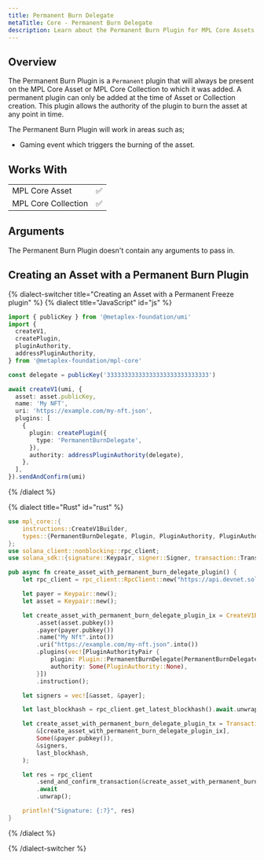```yaml
---
title: Permanent Burn Delegate
metaTitle: Core - Permanent Burn Delegate
description: Learn about the Permanent Burn Plugin for MPL Core Assets
---
```


## Overview

The Permanent Burn Plugin is a `Permanent` plugin that will always be present on the MPL Core Asset or MPL Core Collection to which it was added. A permanent plugin can only be added at the time of Asset or Collection creation. This plugin allows the authority of the plugin to burn the asset at any point in time.

The Permanent Burn Plugin will work in areas such as;

- Gaming event which triggers the burning of the asset.

## Works With

|                     |     |
| ------------------- | --- |
| MPL Core Asset      | ✅  |
| MPL Core Collection | ✅  |

## Arguments

The Permanent Burn Plugin doesn't contain any arguments to pass in.

## Creating an Asset with a Permanent Burn Plugin

{% dialect-switcher title="Creating an Asset with a Permanent Freeze plugin" %}
{% dialect title="JavaScript" id="js" %}

```ts
import { publicKey } from '@metaplex-foundation/umi'
import {
  createV1,
  createPlugin,
  pluginAuthority,
  addressPluginAuthority,
} from '@metaplex-foundation/mpl-core'

const delegate = publicKey('33333333333333333333333333333')

await createV1(umi, {
  asset: asset.publicKey,
  name: 'My NFT',
  uri: 'https://example.com/my-nft.json',
  plugins: [
    {
      plugin: createPlugin({
        type: 'PermanentBurnDelegate',
      }),
      authority: addressPluginAuthority(delegate),
    },
  ],
}).sendAndConfirm(umi)
```

{% /dialect %}

{% dialect title="Rust" id="rust" %}

```rust
use mpl_core::{
    instructions::CreateV1Builder,
    types::{PermanentBurnDelegate, Plugin, PluginAuthority, PluginAuthorityPair},
};
use solana_client::nonblocking::rpc_client;
use solana_sdk::{signature::Keypair, signer::Signer, transaction::Transaction};

pub async fn create_asset_with_permanent_burn_delegate_plugin() {
    let rpc_client = rpc_client::RpcClient::new("https://api.devnet.solana.com".to_string());

    let payer = Keypair::new();
    let asset = Keypair::new();

    let create_asset_with_permanent_burn_delegate_plugin_ix = CreateV1Builder::new()
        .asset(asset.pubkey())
        .payer(payer.pubkey())
        .name("My Nft".into())
        .uri("https://example.com/my-nft.json".into())
        .plugins(vec![PluginAuthorityPair {
            plugin: Plugin::PermanentBurnDelegate(PermanentBurnDelegate {}),
            authority: Some(PluginAuthority::None),
        }])
        .instruction();

    let signers = vec![&asset, &payer];

    let last_blockhash = rpc_client.get_latest_blockhash().await.unwrap();

    let create_asset_with_permanent_burn_delegate_plugin_tx = Transaction::new_signed_with_payer(
        &[create_asset_with_permanent_burn_delegate_plugin_ix],
        Some(&payer.pubkey()),
        &signers,
        last_blockhash,
    );

    let res = rpc_client
        .send_and_confirm_transaction(&create_asset_with_permanent_burn_delegate_plugin_tx)
        .await
        .unwrap();

    println!("Signature: {:?}", res)
}
```

{% /dialect %}

{% /dialect-switcher %}

